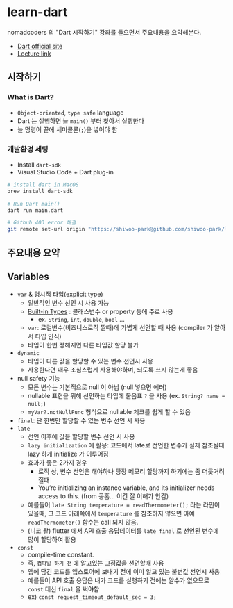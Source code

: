 # learn-dart

nomadcoders 의 "Dart 시작하기" 강좌를 들으면서 주요내용을 요약해본다.

- [Dart official site](https://dart.dev/)
- [Lecture link](https://nomadcoders.co/dart-for-beginners)

## 시작하기

### What is Dart?

- `Object-oriented`, `type safe` language
- Dart 는 실행하면 늘 `main()` 부터 찾아서 실행한다
- 늘 명령어 끝에 세미콜론(`;`)을 넣어야 함

### 개발환경 세팅

- Install `dart-sdk`
- Visual Studio Code + Dart plug-in

```bash
# install dart in MacOS
brew install dart-sdk

# Run Dart main()
dart run main.dart

# Github 403 error 해결
git remote set-url origin "https://shiwoo-park@github.com/shiwoo-park/learn-dart.git"
```

## 주요내용 요약

## Variables

- `var` & 명시적 타입(explicit type)
  - 일반적인 변수 선언 시 사용 가능
  - [Built-in Types](https://dart.dev/guides/language/language-tour#built-in-types) : 클래스변수 or property 등에 주로 사용
    - ex. `String`, `int`, `double`, `bool` ...
  - `var`: 로컬변수(비즈니스로직 짤때)에 가볍게 선언할 때 사용 (compiler 가 알아서 타입 인식)
  - 타입이 한번 정해지면 다른 타입값 할당 불가
- `dynamic`
  - 타입이 다른 값을 할당할 수 있는 변수 선언시 사용
  - 사용한다면 매우 조심스럽게 사용해야하며, 되도록 쓰지 않는게 좋음
- null safety 기능
  - 모든 변수는 기본적으로 null 이 아님 (null 넣으면 에러)
  - nullable 표현을 위해 선언하는 타입에 물음표 `?` 을 사용 (ex. `String? name = null;`)
  - `myVar?.notNullFunc` 형식으로 nullable 체크를 쉽게 할 수 있음
- `final`: 단 한번만 할당할 수 있는 변수 선언 시 사용
- `late`
  - 선언 이후에 값을 할당할 변수 선언 시 사용
  - `lazy initialization` 에 활용: 코드에서 late로 선언한 변수가 실제 참조될때 lazy 하게 initialize 가 이루어짐
  - 효과가 좋은 2가지 경우
    - 로직 상, 변수 선언은 해야하나 당장 메모리 할당까지 하기에는 좀 머뭇거려질때
    - You’re initializing an instance variable, and its initializer needs access to this. (from 공홈... 이건 잘 이해가 안감)
  - 예를들어 `late String temperature = readThermometer();` 라는 라인이 있을때, 그 코드 아래쪽에서 `temperature` 를 참조하지 않으면 아예 `readThermometer()` 함수는 call 되지 않음.
  - (니코 왈) flutter 에서 API 호출 응답데이터를 `late final` 로 선언된 변수에 많이 할당하여 활용
- `const`
  - compile-time constant.
  - 즉, `컴파일 하기 전` 에 알고있는 고정값을 선언할때 사용
  - 앱에 담긴 코드를 앱스토어에 보내기 전에 이미 알고 있는 불변값 선언시 사용
  - 예를들어 API 호출 응답은 내가 코드를 실행하기 전에는 알수가 없으므로 `const` 대신 `final` 을 써야함
  - ex) `const request_timeout_default_sec = 3;`

